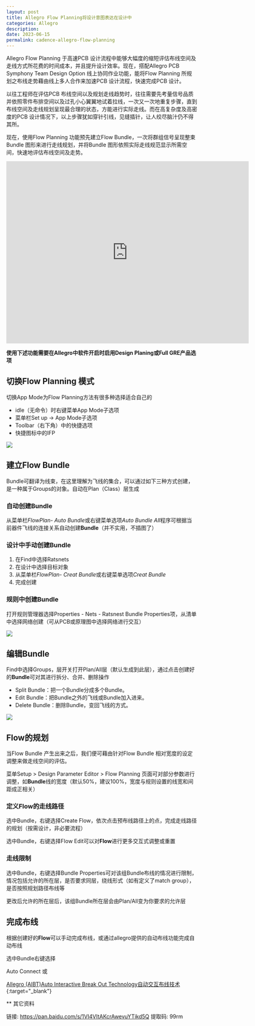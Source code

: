 ```yaml
---
layout: post
title: Allegro Flow Planning将设计意图表达在设计中
categories: Allegro
description: 
date: 2023-06-15
permalink: cadence-allegro-flow-planning
---
```


Allegro Flow Planning 于高速PCB 设计流程中能够大幅度的缩短评估布线空间及走线方式所花费的时间成本，并且提升设计效率。现在，搭配Allegro PCB Symphony Team Design Option 线上协同作业功能，能将Flow Planning 所规划之布线走势藉由线上多人合作来加速PCB 设计流程，快速完成PCB 设计。

以往工程师在评估PCB 布线空间以及规划走线趋势时，往往需要先考量信号品质并依照零件布排空间以及过孔小心翼翼地试着拉线，一次又一次地重复步骤，直到布线空间及走线规划呈现最合理的状态，方能进行实际走线。而在高复杂度及高密度的PCB 设计情况下，以上步骤犹如穿针引线，见缝插针，让人绞尽脑汁仍不得其所。

现在，使用Flow Planning 功能预先建立Flow Bundle，一次将群组信号呈现整束Bundle 图形来进行走线规划，并将Bundle 图形依照实际走线规范显示所需空间，快速地评估布线空间及走势。

<iframe src="https://v.qq.com/txp/iframe/player.html?vid=y0975v6uja5" width="640" height="480" frameborder="0" allowfullscreen="allowfullscreen"></iframe>


**使用下述功能需要在Allegro中软件开启时启用Design Planing或Full GRE产品选项**

切换Flow Planning 模式
------------------

切换App Mode为Flow Planning方法有很多种选择适合自己的

*   idle（无命令）时右键菜单App Mode子选项
*   菜单栏Set up -> App Mode子选项
*   Toolbar（右下角）中的快捷选项
*   快捷图标中的IFP

![](https://a1024.synology.me/images/blog/2022/app%20mode.png)

建立Flow Bundle
-------------

Bundle可翻译为线束，在这里理解为飞线的集合，可以通过如下三种方式创建，是一种属于Groups的对象。自动在Plan（Class）层生成

### **自动创建Bundle**

从菜单栏*FlowPlan- Auto Bundle*或右键菜单选项*Auto Bundle All*程序可根据当前器件飞线的连接关系自动创建**Bundle**（并不实用，不插图了）

### **设计中手动创建Bundle**

1.  在Find中选择Ratsnets
2.  在设计中选择目标对象
3.  从菜单栏*FlowPlan- Creat Bundle*或右键菜单选项*Creat Bundle*
4.  完成创建

### **规则中创建Bundle**

打开规则管理器选择Properties - Nets - Ratsnest Bundle Properties项，从清单中选择网络创建（可从PCB或原理图中选择网络进行交互）

![](https://a1024.synology.me/images/blog/2022/creatbun.png)

**编辑Bundle**
------------

Find中选择Groups，层开关打开Plan/All层（默认生成到此层），通过点击创建好的**Bundle**可对其进行拆分、合并、删除操作

*   Split Bundle：把一个Bundle分成多个Bundle。
*   Edit Bundle：把Bundle之外的飞线或Bundle加入进来。
*   Delete Bundle：删除Bundle，变回飞线的方式。

![](https://a1024.synology.me/images/blog/2022/%E7%BC%96%E8%BE%91boun.gif)

**Flow的规划**
-----------

当Flow Bundle 产生出来之后，我们便可藉由针对Flow Bundle 相对宽度的设定调整来做走线空间的评估。

菜单Setup > Design Parameter Editor > Flow Planning 页面可对部分参数进行调整，如**Bundle**线的宽度（默认50%，建议100%，宽度与规则设置的线宽和间距成正相关）

### **定义Flow的走线路径**

选中Bundle，右键选择Create Flow，依次点击预布线路径上的点，完成走线路径的规划（按需设计，非必要流程）

选中Bundle，右键选择Flow Edit可以对**Flow**进行更多交互式调整或重置

### **走线限制**

选中Bundle，右键选择Bundle Properties可对该组Bundle布线的情况进行限制，情况包括允许的所在层，是否要求同层，绕线形式（如有定义了match group），是否按照规划路径布线等

更改后允许的所在层后，该组Bundle所在层会由Plan/All变为你要求的允许层

完成布线
----

根据创建好的**Flow**可以手动完成布线，或通过allegro提供的自动布线功能完成自动布线

选中Bundle右键选择

Auto Connect 或

[Allegro (AIBT)Auto Interactive Break Out Technology自动交互布线技术](https://tiny-yhw.github.io//cadence-allegro-aibt/){:target="_blank"}

** 其它资料

链接: <https://pan.baidu.com/s/1VI4VItAKcrAwevuYTikd5Q> 提取码: 99rm